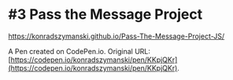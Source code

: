 # #3 Pass the Message Project
https://konradszymanski.github.io/Pass-The-Message-Project-JS/

A Pen created on CodePen.io. Original URL: [https://codepen.io/konradszymanski/pen/KKpjQKr](https://codepen.io/konradszymanski/pen/KKpjQKr).


